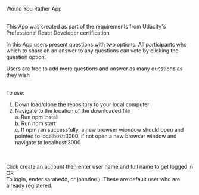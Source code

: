 
Would You Rather App <br><br>

This App was created as part of the requirements from Udacity's Professional React Developer certification<br>

In this App users present questions with two options. All participants who which to share an an answer to any questions can vote by clicking the question option.<br>

Users are free to add more questions and answer as many questions as they wish<br><br>

To use: <br>
  1. Down load/clone the repository to your local computer<br>
  2. Navigate to the location of the downloaded file<br>
   a. Run npm install<br>
   b. Run npm start<br>
   c. If npm ran successfully, a new browser wiondow should open and pointed to localhost:3000. if not open a new browser window and navigate to localhost:3000
   

<br><br>
Click create an account then enter user name and full name to get logged in<br>
OR <br>
To login, ender sarahedo, or johndoe.). These are default user who are already registered.



